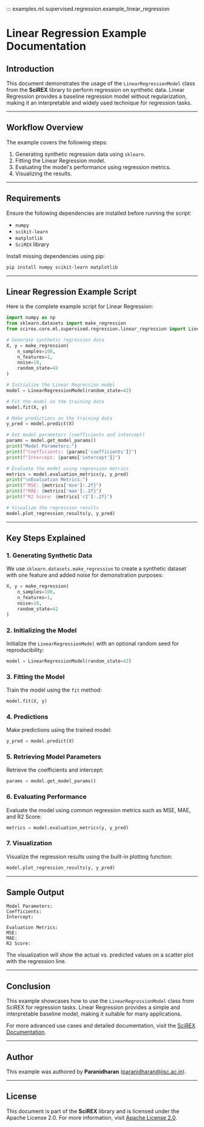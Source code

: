 

::: examples.ml.supervised.regression.example_linear_regression

# Linear Regression Example Documentation

## Introduction

This document demonstrates the usage of the `LinearRegressionModel` class from the **SciREX** library to perform regression on synthetic data. Linear Regression provides a baseline regression model without regularization, making it an interpretable and widely used technique for regression tasks.

---

## Workflow Overview

The example covers the following steps:

1. Generating synthetic regression data using `sklearn`.
2. Fitting the Linear Regression model.
3. Evaluating the model's performance using regression metrics.
4. Visualizing the results.

---

## Requirements

Ensure the following dependencies are installed before running the script:

- `numpy`
- `scikit-learn`
- `matplotlib`
- `SciREX` library

Install missing dependencies using pip:
```bash
pip install numpy scikit-learn matplotlib
```

---

## Linear Regression Example Script

Here is the complete example script for Linear Regression:

```python
import numpy as np
from sklearn.datasets import make_regression
from scirex.core.ml.supervised.regression.linear_regression import LinearRegressionModel

# Generate synthetic regression data
X, y = make_regression(
    n_samples=100,
    n_features=1,
    noise=10,
    random_state=42
)

# Initialize the Linear Regression model
model = LinearRegressionModel(random_state=42)

# Fit the model on the training data
model.fit(X, y)

# Make predictions on the training data
y_pred = model.predict(X)

# Get model parameters (coefficients and intercept)
params = model.get_model_params()
print("Model Parameters:")
print(f"Coefficients: {params['coefficients']}")
print(f"Intercept: {params['intercept']}")

# Evaluate the model using regression metrics
metrics = model.evaluation_metrics(y, y_pred)
print("\nEvaluation Metrics:")
print(f"MSE: {metrics['mse']:.2f}")
print(f"MAE: {metrics['mae']:.2f}")
print(f"R2 Score: {metrics['r2']:.2f}")

# Visualize the regression results
model.plot_regression_results(y, y_pred)
```

---

## Key Steps Explained

### 1. Generating Synthetic Data

We use `sklearn.datasets.make_regression` to create a synthetic dataset with one feature and added noise for demonstration purposes:

```python
X, y = make_regression(
    n_samples=100,
    n_features=1,
    noise=10,
    random_state=42
)
```

### 2. Initializing the Model

Initialize the `LinearRegressionModel` with an optional random seed for reproducibility:

```python
model = LinearRegressionModel(random_state=42)
```

### 3. Fitting the Model

Train the model using the `fit` method:

```python
model.fit(X, y)
```

### 4. Predictions

Make predictions using the trained model:

```python
y_pred = model.predict(X)
```

### 5. Retrieving Model Parameters

Retrieve the coefficients and intercept:

```python
params = model.get_model_params()
```

### 6. Evaluating Performance

Evaluate the model using common regression metrics such as MSE, MAE, and R2 Score:

```python
metrics = model.evaluation_metrics(y, y_pred)
```

### 7. Visualization

Visualize the regression results using the built-in plotting function:

```python
model.plot_regression_results(y, y_pred)
```

---

## Sample Output

```
Model Parameters:
Coefficients: 
Intercept: 

Evaluation Metrics:
MSE: 
MAE: 
R2 Score: 
```

The visualization will show the actual vs. predicted values on a scatter plot with the regression line.

---

## Conclusion

This example showcases how to use the `LinearRegressionModel` class from SciREX for regression tasks. Linear Regression provides a simple and interpretable baseline model, making it suitable for many applications.

For more advanced use cases and detailed documentation, visit the [SciREX Documentation](https://scirex.org).

---

## Author

This example was authored by **Paranidharan** ([paranidharan@iisc.ac.in](mailto:paranidharan@iisc.ac.in)).

---

## License

This document is part of the **SciREX** library and is licensed under the Apache License 2.0. For more information, visit [Apache License 2.0](http://www.apache.org/licenses/LICENSE-2.0).

